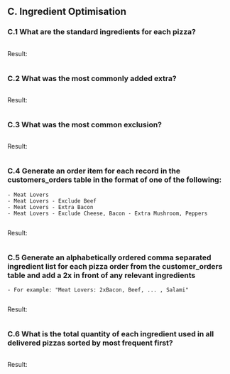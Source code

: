 ## C. Ingredient Optimisation


### C.1 What are the standard ingredients for each pizza?

```SQL
```

Result:

<pre>
</pre>

### C.2 What was the most commonly added extra?

```SQL
```

Result:

<pre>
</pre>

### C.3 What was the most common exclusion?

```SQL
```

Result:

<pre>
</pre>

### C.4 Generate an order item for each record in the customers_orders table in the format of one of the following:
	- Meat Lovers
	- Meat Lovers - Exclude Beef
	- Meat Lovers - Extra Bacon
	- Meat Lovers - Exclude Cheese, Bacon - Extra Mushroom, Peppers

```SQL
```

Result:

<pre>
</pre>

### C.5 Generate an alphabetically ordered comma separated ingredient list for each pizza order from the customer_orders table and add a 2x in front of any relevant ingredients
	- For example: "Meat Lovers: 2xBacon, Beef, ... , Salami"

```SQL
```

Result:

<pre>
</pre>

### C.6 What is the total quantity of each ingredient used in all delivered pizzas sorted by most frequent first?

```SQL
```

Result:

<pre>
</pre>